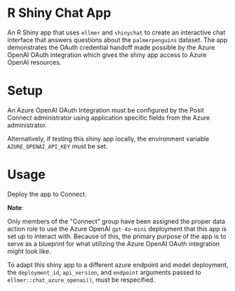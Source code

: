 # R Shiny Chat App

An R Shiny app that uses `ellmer` and `shinychat` to create an interactive chat interface that answers questions about the `palmerpenguins` dataset. The app demonstrates the OAuth credential handoff made possible by the Azure OpenAI OAuth integration which gives the shiny app access to Azure OpenAI resources.

# Setup

An Azure OpenAI OAuth Integration must be configured by the Posit Connect administrator using application specific fields from the Azure administrator.

Alternatively, if testing this shiny app locally, the environment variable `AZURE_OPENAI_API_KEY` must be set.

# Usage

Deploy the app to Connect.

**Note**: 

Only members of the "Connect" group have been assigned the proper data action role to use the Azure OpenAI `gpt-4o-mini` deployment that this app is set up to interact with. Because of this, the primary purpose of the app is to serve as a blueprint for what utilizing the Azure OpenAI OAuth integration might look like.

To adapt this shiny app to a different azure endpoint and model deployment, the `deployment_id`, `api_version`, and `endpoint` arguments passed to `ellmer::chat_azure_openai()`, must be respecified.